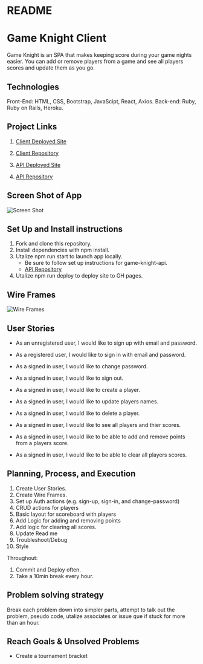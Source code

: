 # README

# Game Knight Client
Game Knight is an SPA that makes keeping score during your game nights easier.
You can add or remove players from a game and see all players scores and update them as you go.

## Technologies
  Front-End: HTML, CSS, Bootstrap, JavaScipt, React, Axios. Back-end: Ruby, Ruby on Rails, Heroku.

## Project Links
1. [Client Deployed Site](https://nathanfee.github.io/game-knight-client/#/)

2. [Client Repository](https://github.com/NathanFee/game-knight-client)

3. [API Deployed Site](https://game-knight-api.herokuapp.com/)

4. [API Repository](https://github.com/NathanFee/game-knight-api)

## Screen Shot of App
![Screen Shot](https://i.imgur.com/0Qlbo4m.png)

## Set Up and Install instructions
1. Fork and clone this repository.
2. Install dependencies with npm install.
3. Utalize npm run start to launch app locally. 
    - Be sure to follow set up instructions for game-knight-api.
    - [API Repository](https://github.com/NathanFee/game-knight-api)
4. Utalize npm run deploy to deploy site to GH pages.

## Wire Frames
![Wire Frames](https://i.imgur.com/7lS2YkR.jpg)

## User Stories
- As an unregistered user, I would like to sign up with email and password.
- As a registered user, I would like to sign in with email and password.
- As a signed in user, I would like to change password.
- As a signed in user, I would like to sign out.

- As a signed in user, I would like to create a player.
- As a signed in user, I would like to update players names.
- As a signed in user, I would like to delete a player.
- As a signed in user, I would like to see all players and thier scores.
- As a signed in user, I would like to be able to add and remove points from a
  players score.
- As a signed in user, I would like to be able to clear all players scores.

## Planning, Process, and Execution
1. Create User Stories.
2. Create Wire Frames.
3. Set up Auth actions (e.g. sign-up, sign-in, and change-password)
4. CRUD actions for players
5. Basic layout for scoreboard with players
6. Add Logic for adding and removing points
7. Add logic for clearing all scores.
8. Update Read me
9. Troubleshoot/Debug
10. Style

Throughout:
1. Commit and Deploy often.
2. Take a 10min break every hour.

## Problem solving strategy
Break each problem down into simpler parts, attempt to talk out the problem,
pseudo code, utalize associates or issue que if stuck for more than an hour.

## Reach Goals & Unsolved Problems
  - Create a tournament bracket
